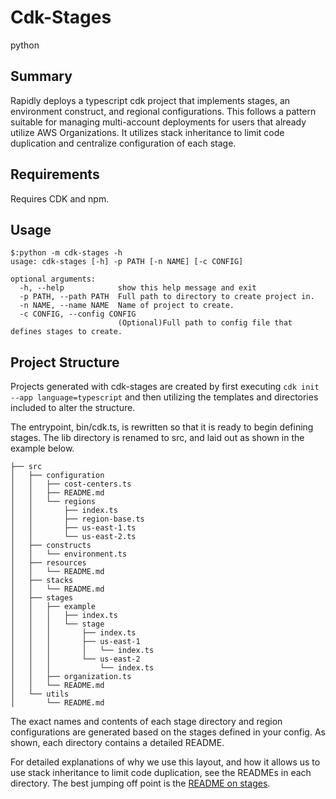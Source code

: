 # Cdk-Stages
python
## Summary
Rapidly deploys a typescript cdk project that implements stages, an environment construct, and regional configurations. 
This follows a pattern suitable for managing multi-account deployments for users that already utilize AWS Organizations. 
It utilizes stack inheritance to limit code duplication and centralize configuration of each stage.

## Requirements
Requires CDK and npm.

## Usage
```shell
$:python -m cdk-stages -h
usage: cdk-stages [-h] -p PATH [-n NAME] [-c CONFIG]

optional arguments:
  -h, --help            show this help message and exit
  -p PATH, --path PATH  Full path to directory to create project in.
  -n NAME, --name NAME  Name of project to create.
  -c CONFIG, --config CONFIG
                        (Optional)Full path to config file that defines stages to create.
```

## Project Structure
Projects generated with cdk-stages are created by first executing `cdk init --app language=typescript` and then utilizing 
the templates and directories included to alter the structure. 

The entrypoint, bin/cdk.ts, is rewritten so that it is ready to begin defining stages. The lib directory is renamed to 
src, and laid out as shown in the example below.

```
├── src
│   ├── configuration
│   │   ├── cost-centers.ts
│   │   ├── README.md
│   │   └── regions
│   │       ├── index.ts
│   │       ├── region-base.ts
│   │       ├── us-east-1.ts
│   │       └── us-east-2.ts
│   ├── constructs
│   │   └── environment.ts
│   ├── resources
│   │   └── README.md
│   ├── stacks
│   │   └── README.md
│   ├── stages
│   │   ├── example
│   │   │   ├── index.ts
│   │   │   └── stage
│   │   │       ├── index.ts
│   │   │       ├── us-east-1
│   │   │       │   └── index.ts
│   │   │       └── us-east-2
│   │   │           └── index.ts
│   │   ├── organization.ts
│   │   └── README.md
│   └── utils
│       └── README.md
```

The exact names and contents of each stage directory and region configurations are generated based on the stages defined 
in your config. As shown, each directory contains a detailed README.

For detailed explanations of why we use this layout, and how it allows us to use stack inheritance to limit code 
duplication, see the READMEs in each directory. The best jumping off point is the 
[README on stages](./templates/src-dir-template/stages/README.md).
